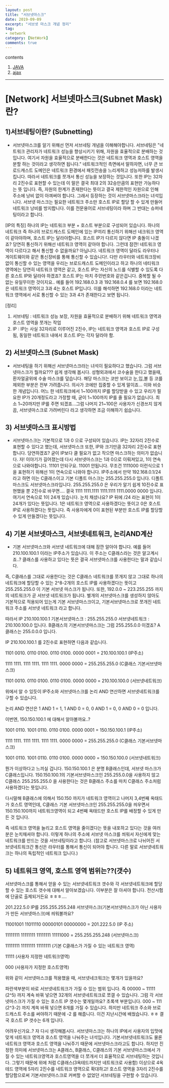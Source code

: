 ```yaml
---
layout: post
title: "서브넷마스크"
date: 2019-09-09
excerpt: "서브넷 마스크 개념 정리"
tag:
- network
category: [NetWork]
comments: true
---
```


contents
1. [JAVA](#java)
2. [ajax](#ajax)

- - -

# [Network] 서브넷마스크(Subnet Mask)란?

## 1)서브네팅이란? (Subnetting)
- 서브넷마스크를 알기 위해선 먼저 서브네팅 개념을 이해해야합니다. 서브네팅은 "네트워크 관리자가 네트워크 성능을 향상시키기 위해, 자원을 효율적으로 분배하는 것입니다. 여기서 자원을 효율적으로 분배한다는 것은 네트워크 영역과 호스트 영역을 분할 하는 것이라고 생각하면 됩니다." 네트워크적인 측면에서 말하자면, 너무 큰 브로드캐스트 도메인은 네트워크 환경에서 패킷전송을 느리게하고 성능저하를 발생시킵니다. 따라서 네트워크를 쪼개서 통신 성능을 보장하는 것입니다. 또한 IP는 32자리 2진수로 표현할 수 있는데 이 말은 결국 최대 2의 32승만큼의 표현만 가능하다는 뜻 입니다. 즉, 자원의 한계가 존재한다는 뜻이고 결국 제한적인 자원으로 인해 주소에 낭비 없이 아껴써야 합니다. 그래서 등장하는 것이 서브넷마스크라는 녀석입니다. 서브넷 마스크는 필요한 네트워크 주소만 호스트 IP로 할당 할 수 있게 만들어 네트워크 낭비를 방지합니다. 이를 전문용어로 서브네팅이라 하며 그 반대는 슈퍼네팅이라고 합니다.

[IP의 특징]
하나의 IP는 네트워크 부분 + 호스트 부분으로 구성되어 있습니다. 하나의 네트워크 즉 하나의 브로드캐스트 도메인에 있는 IP끼리 통신하기 위해선 네크워크 영역이 같아야하며, 호스트 IP는 달라야합니다. 호스트 IP가 다르지 않다면 IP 충돌이 나겠죠? 당연히 통신하기 위해선 네트워크 영역이 같아야 합니다. 그런데 잠깐! 네트워크 영역이 다르다고 해서 통신할 수 없을까요? 아닙니다. 네트워크 영역이 달라도 라우터나 게이트웨이와 같은 통신장비를 통해 통신할 수 있습니다!. 다만 라우터와 네트워크장비 없이 통신할 수 있는 영역을 우리는 브로드캐스트 도메인이라고 하고 하나의 네티워크 영역에는 당연히 네트워크 영역은 같고, 호스트 IP는 자신의 노드를 식별할 수 있도록 다른 호스트 IP와 달라야 하겠죠? 호스트 IP는 마치 주민번호와 같은겁니다. 중복할 될 수 없는 유일무이한 것이지요.. 예를 들어 192.168.0.3 과 192.168.0.4 를 보면 192.168.0 은 네트워크 영역이고 3과 4는 호스트 IP입니다. 이를 해석하면 192.168.0 이라는 네트워크 영역에서 서로 통신할 수 있는 3과 4가 존재한다고 보면 됩니다.

[정리]
1. 서브네팅 : 네트워크 성능 보장, 자원을 효율적으로 분배하기 위해 네트워크 영역과 호스트 영역을 쪼개는 작업
2. IP : IP는 사실 32자리로 이루어진 2진수, IP는 네트워크 영역과 호스트 IP로 구성됨, 동일한 네트워크 내에서 호스트 IP는 각자 달라야 함.


## 2) 서브넷마스크 (Subnet Mask)
- 서브네팅을 하기 위해선 서브넷마스크라는 녀석이 필요하다고 했습니다. 그럼 서브넷마스크가 뭘까요??? 쉽게 생각해 봅시다. 성형외과에서 코수술을 한다고 했을때, 환자얼굴위에 수술 마스크를 덮습니다. 해당 마스크는 코만 보이고 눈,입,볼 등 코를 제외한 부분은 전부 가려줍니다. 의사가 코에만 집중할 수 있게 말이죠... 이와 비슷한 개념입니다. 어느 한 네트워크에서 1~100까지 IP를 할당받을 수 있고 우리가 필요한 IP가 20개정도라고 가정할 때, 굳이 1~100까지 IP를 줄 필요가 없습니다. 최소 1~20까지만 IP를 주면 되겠죠...그럼 나머지 21~100은 사용자가 신경쓰지 않게 끔, 서브넷마스크로 가려버린다 라고 생각하면 조금 이해하기 쉽습니다. 



## 3) 서브넷마스크 표시방법
- 서브넷마스크는 기본적으로 1과 0 으로 구성되어 있습니다. IP는 32자리 2진수로 표현할 수 있다고 했는데, 서브넷마스크 또한, IP와 크기만큼 32자리 2진수로 표현합니다. 당연하겠죠? 굳이 IP보다 클 필요가 없고 작으면 마스크하는 의미가 없습니다. 자! 이야기가 길어졌는데 다시 서브넷마스크는 1과 0으로 이뤄져있고, 1이 연속으로 나와야합니다. 11101 안되구요. 11001 안됩니다. 무조건 1111000 이런식으로 1을 표현하기 위해선 1이 연속으로 나와야 합니다.  IP주소에서 만약 192.168.0.1/24 라고 하면 이는 C클래스이고 기본 디폴트 마스크는 255.255.255.0 입니다. 디폴트 마스크도 서브넷마스크라입니다. 255.255.255.0 은 우리가 알기 쉽게 10진수로 표현했을 뿐 2진수로 바꾸면....
결국 1111 1111.1111 1111.1111 1111.0000 0000 입니다. 여기서 연속으로 1이 24개 있습니다. 눈치 채셨나요? IP 뒤에 /24 라는 표현이 1이 24개가 있다는 뜻입니다. 1은 네트워크 영역으로 사용하겠다는 뜻이고 0은 호스트 IP로 사용하겠다는 뜻입니다. 즉 사용자에게 0이 표현된 부분만 호스트 IP를 할당할 수 있게 만들겠다는 뜻입니다.

## 4) 기본 서브넷마스크, 서브넷네트워크, 논리AND계산
- 기본 서브넷마스크와 서브넷 네트워크에 대해 잠깐 알아야 합니다. 예를 들어 210.100.100.1 이라는 IP주소가 있습니다. 이 주소는 C클래스라는 것은 알고계시죠..? 클래스를 사용하고 있다는 뜻은 결국 서브넷마스크를 사용한다는 말과 같습니다. 


즉, C클래스를 그대로 사용한다는 것은 C클래스 네트워크를 쪼개지 않고 그대로 하나의 네트워크에 할당할 수 있는 2^8-2개의 호스트 IP를 사용하겠다는 뜻이고 255.255.255.0 이 기본 서브넷 마스크가 됩니다. 또한, 192.0.0 ~ 223.255.255 까지의 네트워크가 곧 서브넷 네트워크가 됩니다. 별개의 서브넷마스크를 생성하지 않아도 기본적으로 적용되어 있는게 기본 서브넷마스크이고, 기본서브넷마스크로 쪼개진 네트워크 주소를 서브넷 네트워크 라고 합니다. 


따라서 IP 210.100.100.1 기본서브넷마스크 : 255.255.255.0 서브넷네트워크 : 210.100.100.0 입니다. B클래스의 기본서브넷마스크는 그럼 255.255.0.0 이겠죠? A클래스는 255.0.0.0 입니다.





IP 210.100.100.1 를 2진수로 표현하면 다음과 같습니다.



1101 0010. 0110 0100. 0110 0100. 0000 0001 = 210.100.100.1 (IP주소)

1111 1111. 1111 1111. 1111 1111. 0000 0000 = 255.255.255.0 (C클래스 기본서브넷마스크)

1101 0010. 0110 0100. 0110 0100. 0000 0000 = 210.100.100.0 (서브넷네트워크)







위에서 알 수 있듯이 IP주소와 서브넷마스크를 논리 AND 연산하면 서브넷네트워크를 구할 수 있습니다.



논리 AND 연산은 1 AND 1 = 1, 1 AND 0 = 0, 0 AND 1 = 0, 0 AND 0 = 0 입니다.



이번엔, 150.150.100.1 에 대해서 알아볼까요..?



1001 0110. 1001 0110. 0110 0100. 0000 0001 = 150.150.100.1 (IP주소)

1111 1111. 1111 1111. 1111 1111. 0000 0000 = 255.255.255.0 (C클래스 기본서브넷마스크)

1001 0110. 1001 0110. 0110 0100. 0000 0000 = 150.150.100.0 (서브넷네트워크)



뭔가 이상하다고 느끼실 겁니다. 150.150.100.1 은 분명 B클래스인데, 서브넷 마스크가 C클래스입니다. 150.150.100.1의 기본서브넷마스크인 255.255.0.0을 사용하지 않고 C클래스 255.255.255.0 을 사용한다는 것은 B클래스 주소를 마치 C클래스 주소처럼 사용하겠다는 뜻입니다. 



다시말해 B클래스에 의해서 150.150 까지가 네트워크 영역이고 나머지 3,4번째 옥태드가 호스트 영역인데, C클래스 기본 서브넷마스크인 255.255.255.0을 씌우면서 150.150.100까지 네트워크영역이 되고 4번째 옥태드만 호스트 IP를 배정할 수 있게 만든 것 입니다.



즉 네트워크 영역을 늘리고 호스트 영역을 줄이겠다는 뜻을 내포하고 있다는 것을 여러분은 눈치채셔야 합니다. 이렇게 하나의 주소에 서브넷 마스크를 씌워서 자신에게 맞는 네트워크를 만드는 것을 서브네팅이라고 합니다. (참고로 서브넷마스크로 나뉘어진 서브넷네트워크간 통신은 라우터를 통해서 통신이 되어야 합니다. 다른 말로 서브넷네트워크는 하나의 독립적인 네트워크 입니다.)


## 5) 네트워크 영역, 호스트 영역 범위는??(갯수)

서브넷마스크를 통해서 얻을 수 있는 서브넷네트워크 갯수와 각 서브넷네트워크에 할당할 수 있는 호스트 갯수에 대해서 알아보겠습니다. 이부분은 잘 아셔야 합니다. 전산시험에 단골로 출제되거든요 ㅎㅎㅎ....



201.222.5.0 IP를 255.255.255.248 서브넷마스크(기본서브넷마스크가 아닌 사용자가 만든 서브넷마스크)에 씌워볼까요?



11001001 11011110 00000101 00000000 = 201.222.5.0 (IP 주소)

11111111 11111111 11111111 11111000 = 255.255.255.248 (서브넷마스크)



11111111 11111111 11111111 (기본 C클래스가 가질 수 있는 네트워크 영역)

11111 (사용자 지정한 네트워크영역)

000 (사용자가 지정한 호스트영역)



위와 같이 서브넷마스크를 적용했을 때, 서브넷네크워크는 몇개가 있을까요?

파란색부분이 바로 서브넷네트워크가 가질 수 있는 범위 입니다. 즉 00000 ~ 11111 (2^5) 까지 계속 바꿔 넣으면 32개의 서브넷네트워크로 쪼갤 수 있습니다. 그럼 각 서브넷마스크가 가질 수 있는 호스트 IP 갯수는 몇개일까요? 초록색 부분입니다. 000 ~ 111 (2^3-2) 까지 계쏙 바꿔 넣으면 8개를 가질 수 있습니다. 하지만 네트워크 주소와 브로드캐스트 주소를 써야하기 때문에 -2 를 해줍니다. 이건 지난시간에 배웠습니다. ㅎㅎ 결국 호스트 IP 갯수는 6개 입니다. 





어려우신가요..? 자 다시 생각해봅시다. 서브넷마스크는 하나의 IP에서 사용자의 입맛에 맞게 네트워크 영역과 호스트 영역을 나눠주는 녀석입니다. 기본서브넷네트워크도 물론 네트워크 영역과 호스트 영역을 나눠주기 때문에 서브넷마스크라고도 합니다. 하지만 진정한 의미에 서브넷마스크는 A클래스, B클래스, C클래스의 기본 서브넷마스크에서 가질 수 있는 네트워크영역과 호스트영역을 더 쪼개서 더 효율적으로 서브네팅하는 것입니다. 그렇기 때문에 위에 처럼 C클래스(3옥테드까지만 네트워크로 사용함) 이상으로 4옥테드 영역에 5자리 2진수를 네트워크 영역으로 확대하고! 호스트 영역을 3자리 2진수를 할당함으로써 기본서브넷마스크로 커버할 수 없었던 서브네팅을 구현할 수 있습니다.
- - -

